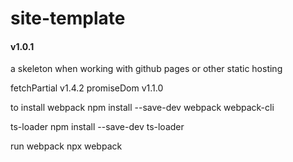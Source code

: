 # site-template
#### v1.0.1

a skeleton when working with github pages or other static hosting

fetchPartial v1.4.2
promiseDom v1.1.0


to install webpack
npm install --save-dev webpack webpack-cli

ts-loader
npm install --save-dev ts-loader

run webpack
npx webpack